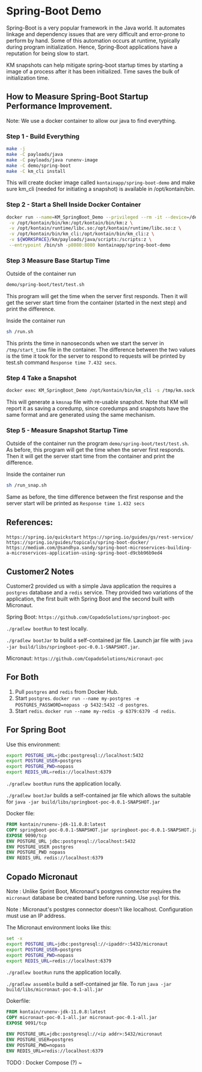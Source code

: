 # Spring-Boot Demo

Spring-Boot is a very popular framework in the Java world. It automates linkage and
dependency issues that are very difficult and error-prone to perform by hand.
Some of this automation occurs at runtime, typically during program initialization.
Hence, Spring-Boot applications have a reputation for being slow to start.

KM snapshots can help mitigate spring-boot startup times by starting a image of a process after it has been initialized. Time saves the bulk of initialization time.

## How to Measure Spring-Boot Startup Performance Improvement.

Note: We use a docker container to allow our java to find everything.

### Step 1 - Build Everything

```bash
make -j
make -C payloads/java
make -C payloads/java runenv-image
make -C demo/spring-boot
make -C km_cli install
```

This will create docker image called `kontainapp/spring-boot-demo` and make sure km_cli (needed for initiating a snapshot)
is available in /opt/kontain/bin.

### Step 2 - Start a Shell Inside Docker Container

```bash
docker run --name=KM_SpringBoot_Demo --privileged --rm -it --device=/dev/kvm \
 -v /opt/kontain/bin/km:/opt/kontain/bin/km:z \
 -v /opt/kontain/runtime/libc.so:/opt/kontain/runtime/libc.so:z \
 -v /opt/kontain/bin/km_cli:/opt/kontain/bin/km_cli:z \
 -v ${WORKSPACE}/km/payloads/java/scripts:/scripts:z \
 --entrypoint /bin/sh -p8080:8080 kontainapp/spring-boot-demo
```

### Step 3 Measure Base Startup Time

Outside of the container run

```sh
demo/spring-boot/test/test.sh
```

This program will get the time when the server first responds.
Then it will get the server start time from the container (started in the next step) and print the difference.

Inside the container run

```sh
sh /run.sh
```

This prints the time in nanoseconds when we start the server in `/tmp/start_time` file in the container.
The difference between the two values is the time it took for the server to respond to requests will be printed by test.sh command `Response time 7.432 secs`.

### Step 4 Take a Snapshot

```bash
docker exec KM_SpringBoot_Demo /opt/kontain/bin/km_cli -s /tmp/km.sock
```

This will generate a `kmsnap` file with re-usable snapshot.
Note that KM will report it as saving a coredump, since coredumps and snapshots have the same format
and are generated using the same mechanism.

### Step 5 - Measure Snapshot Startup Time

Outside of the container run the program `demo/spring-boot/test/test.sh`.
As before, this program will get the time when the server first responds.
Then it will get the server start time from the container and print the difference.

Inside the container run

```sh
sh /run_snap.sh
```

Same as before, the time difference between the first response and the server start will be printed as `Response time 1.432 secs`

## References:

`https://spring.io/quickstart`
`https://spring.io/guides/gs/rest-service/`
`https://spring.io/guides/topicals/spring-boot-docker/`
`https://medium.com/@sandhya.sandy/spring-boot-microservices-building-a-microservices-application-using-spring-boot-d9cbb96b9ed4`

## Customer2 Notes

Customer2 provided us with a simple Java application the requires a `postgres` database and a `redis`
service. They provided two variations of the application, the first built with Spring Boot and the
second built with Micronaut.

Spring Boot: `https://github.com/CopadoSolutions/springboot-poc`

`./gradlew bootRun` to test locally.

`./gradlew bootJar` to build a self-contained jar file.
Launch jar file with `java -jar build/libs/springboot-poc-0.0.1-SNAPSHOT.jar`.

Micronaut: `https://github.com/CopadoSolutions/micronaut-poc`

## For Both

1. Pull `postgres` and `redis` from Docker Hub.
2. Start `postgres`. `docker run --name my-postgres -e POSTGRES_PASSWORD=nopass -p 5432:5432 -d postgres`.
3. Start `redis`. `docker run --name my-redis -p 6379:6379 -d redis`.

## For Spring Boot

Use this environment:

```bash
export POSTGRE_URL=jdbc:postgresql://localhost:5432
export POSTGRE_USER=postgres
export POSTGRE_PWD=nopass
export REDIS_URL=redis://localhost:6379

```

`./gradlew bootRun` runs the application locally.

`./gradlew bootJar` builds a self-contained jar file which allows the suitable
for `java -jar build/libs/springboot-poc-0.0.1-SNAPSHOT.jar`

Docker file:

```Dockerfile
FROM kontain/runenv-jdk-11.0.8:latest
COPY springboot-poc-0.0.1-SNAPSHOT.jar springboot-poc-0.0.1-SNAPSHOT.jar
EXPOSE 9090/tcp
ENV POSTGRE_URL jdbc:postgresql://localhost:5432
ENV POSTGRE_USER postgres
ENV POSTGRE_PWD nopass
ENV REDIS_URL redis://localhost:6379
```

## Copado Micronaut

Note
: Unlike Sprint Boot, Micronaut's postgres connector requires the `micronaut`
database be created band before running. Use `psql` for this.

Note
: Micronaut's postgres connector doesn't like localhost. Configuration must
use an IP address.

The Micronaut environment looks like this:

```bash
set -x
export POSTGRE_URL=jdbc:postgresql://<ipaddr>:5432/micronaut
export POSTGRE_USER=postgres
export POSTGRE_PWD=nopass
export REDIS_URL=redis://localhost:6379
```

`./gradlew bootRun` runs the application locally.

`./gradlew assemble` build a self-contained jar file.
To run `java -jar build/libs/micronaut-poc-0.1-all.jar`

Dokerfile:

```Dockerfile
FROM kontain/runenv-jdk-11.0.8:latest
COPY micronaut-poc-0.1-all.jar micronaut-poc-0.1-all.jar
EXPOSE 9091/tcp

ENV POSTGRE_URL=jdbc:postgresql://<ip addr>:5432/micronaut
ENV POSTGRE_USER=postgres
ENV POSTGRE_PWD=nopass
ENV REDIS_URL=redis://localhost:6379
```

TODO
: Docker Compose (?)
~
